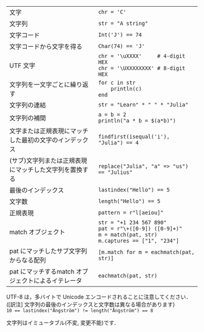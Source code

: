 |                                                |                                             |
| ---------------------------------------------- | ------------------------------------------- |
| 文字                           | `chr = 'C'`                                 |
| 文字列                        | `str = "A string"`                          |
| 文字コード                         | `Int('J') == 74`                            |
| 文字コードから文字を得る                    | `Char(74) == 'J'`                           |
| UTF 文字                 | `chr = '\uXXXX'     # 4-digit HEX`<br>`chr = '\UXXXXXXXX' # 8-digit HEX` |
| 文字列を一文字ごとに繰り返す               | `for c in str`<br>`    println(c)`<br>`end` |
| 文字列の連結                    | `str = "Learn" * " " * "Julia"`             |
| 文字列の補間    | `a = b = 2`<br>`println("a * b = $(a*b)")`  |
| 文字または正規表現にマッチした最初の文字のインデックス | `findfirst(isequal('i'), "Julia") == 4`     |
| (サブ)文字列または正規表現にマッチした文字列を置換する  | `replace("Julia", "a" => "us") == "Julius"` |
| 最後のインデックス     | `lastindex("Hello") == 5`                   |
| 文字数      | `length("Hello") == 5`                      |
| 正規表現         | `pattern = r"l[aeiou]"`                     |
| match オブジェクト             | `str = "+1 234 567 890"`<br>`pat = r"\+([0-9]) ([0-9]+)"`<br>`m = match(pat, str)`<br>`m.captures == ["1", "234"]` |
| pat にマッチしたサブ文字列からなる配列      | `[m.match for m = eachmatch(pat, str)]`     |
| pat にマッチするmatch オブジェクトによるイテレータ  | `eachmatch(pat, str)`                       |

UTF-8 は，多バイトで Unicode エンコードされることに注意してください．([訳注] 文字列の最後のインデックスと文字数は異なる場合があります) <br>
`10 == lastindex("Ångström") != length("Ångström") == 8`

文字列はイミュータブル(不変, 変更不能)です．
